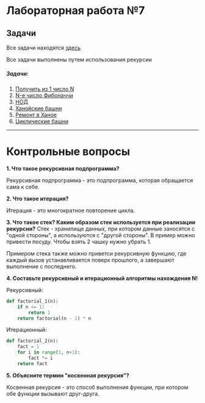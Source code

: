 # Лабораторная работа №7
## Задачи
Все задачи находятся [здесь](https://informatics.msk.ru/course/view.php?id=5#section-2 "здесь")

Все задачи выполнены путем использования рекурсии

##### Задачи:
1. [Получить из 1 число N](https://informatics.msk.ru/mod/statements/view.php?id=26735#1 "Получить из 1 число N")
2. [N-е число Фибоначчи](https://informatics.msk.ru/mod/statements/view.php?id=253#1 "N-е число Фибоначчи")
3. [НОД](https://informatics.msk.ru/mod/statements/view.php?id=253&chapterid=154#1 "НОД")
4. [Ханойские башни](https://informatics.msk.ru/mod/statements/view.php?id=2550#1 "Ханойские башни")
5. [Ремонт в Ханое](https://informatics.msk.ru/mod/statements/view.php?id=2550&chapterid=3051#1 "Ремонт в Ханое")
6. [Циклические башни](https://informatics.msk.ru/mod/statements/view.php?id=2550&chapterid=3052#1 "Циклические башни")


------------
# Контрольные вопросы

**1. Что такое рекурсивная подпрограмма?**

Рекурсивная подпрограмма - это подпрограмма, которая обращается сама к себе.

**2. Что такое итерация?**

Итерация - это многократное повторение цикла.

**3. Что такое стек? Каким образом стек используется при реализации рекурсии?**
Стек - хранилище данных, при котором данные заносятся с "одной стороны", а используются с "другой стороны". В пример можно привести посуду. Чтобы взять 2 чашку нужно убрать 1.

Примером стека также можно приветси рекурсивную функцию, где каждый вызов устанавливается поверх прошлого, а завершают выполнение с последнего.

**4. Составьте рекурсивный и итерационный алгоритмы нахождения N!**

Рекурсивный:

```python
def factorial_1(n):
    if n <= 1:
        return 1
    return factorial(n - 1) * n
```

Итерационный:

```python
def factorial_2(n):
    fact = 1
    for i in range(1, n+1):
        fact *= i
    return fact
```

**5. Объясните термин "косвенная рекурсия"?**

Косвенная рекурсия - это способ выполнения функции, при котором обе функции вызывают друг-друга.

